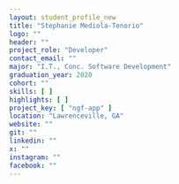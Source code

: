 ```yaml
---
layout: student_profile_new
title: "Stephanie Mediola-Tenorio"
logo: ""
header: ""
project_role: "Developer"
contact_email: ""
major: "I.T., Conc. Software Development"
graduation_year: 2020
cohort: ""
skills: [ ]
highlights: [ ]
project_key: [ "ngf-app" ]
location: "Lawrenceville, GA"
website: ""
git: ""
linkedin: ""
x: ""
instagram: ""
facebook: ""
---
```

